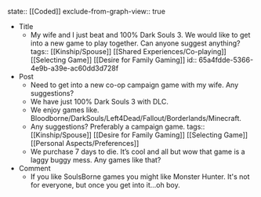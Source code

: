 state:: [[Coded]]
exclude-from-graph-view:: true

- Title
	- My wife and I just beat and 100% Dark Souls 3. We would like to get into a new game to play together. Can anyone suggest anything?
	  tags:: [[Kinship/Spouse]] [[Shared Experiences/Co-playing]] [[Selecting Game]] [[Desire for Family Gaming]]
	  id:: 65a4fdde-5366-4e9b-a39e-ac60dd3d728f
- Post
	- Need to get into a new co-op campaign game with my wife. Any suggestions?
	- We have just 100% Dark Souls 3 with DLC.
	- We enjoy games like. Bloodborne/DarkSouls/Left4Dead/Fallout/Borderlands/Minecraft.
	- Any suggestions? Preferably a campaign game.
	  tags:: [[Kinship/Spouse]] [[Desire for Family Gaming]] [[Selecting Game]] [[Personal Aspects/Preferences]]
	- We purchase 7 days to die. It’s cool and all but wow that game is a laggy buggy mess. Any games like that?
- Comment
	- If you like SoulsBorne games you might like Monster Hunter. It's not for everyone, but once you get into it...oh boy.